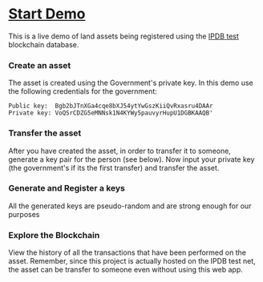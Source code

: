 # [Start Demo](https://blockchainland.herokuapp.com/create/)  
This is a live demo of land assets being registered using the [IPDB test]() blockchain database.


### Create an asset
The asset is created using the Government's private key. In this demo use the following credentials for the government:
```
Public key:  Bgb2bJTnXGa4cqe8bXJ54ytYwGszKiiQvRxasru4DAAr
Private key: VoQSrCDZG5eMNNsk1N4KYWy5pauvyrHupU1DGBKAAQB'
```
### Transfer the asset
After you have created the asset, in order to transfer it to someone, generate a key pair for the person (see below). Now input your private key (the government's if its the first transfer) and transfer the asset. 

### Generate and Register a keys
All the generated keys are pseudo-random and are strong enough for our purposes

### Explore the Blockchain
View the history of all the transactions that have been performed on the asset. Remember, since this project is actually hosted on the IPDB test net, the asset can be transfer to someone even without using this web app.

